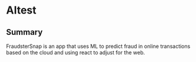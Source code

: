# AItest

## Summary

FraudsterSnap is an app that uses ML to predict fraud in online transactions based on the cloud and using react to adjust for the web.
